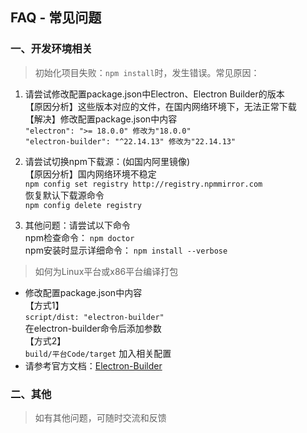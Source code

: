 ## FAQ - 常见问题

### 一、开发环境相关
> 初始化项目失败：`npm install`时，发生错误。常见原因：  
1. 请尝试修改配置package.json中Electron、Electron Builder的版本  
【原因分析】这些版本对应的文件，在国内网络环境下，无法正常下载  
【解决】修改配置package.json中内容  
  `"electron": ">= 18.0.0" 修改为"18.0.0"`  
  `"electron-builder": "^22.14.13" 修改为"22.14.13"`  

2. 请尝试切换npm下载源：(如国内阿里镜像)  
【原因分析】国内网络环境不稳定  
`npm config set registry http://registry.npmmirror.com`    
恢复默认下载源命令  
`npm config delete registry`

3. 其他问题：请尝试以下命令         
  npm检查命令： `npm doctor`  
  npm安装时显示详细命令： `npm install --verbose`
  
> 如何为Linux平台或x86平台编译打包  
* 修改配置package.json中内容  
  【方式1】  
  `script/dist: "electron-builder"`  
  在electron-builder命令后添加参数   
  【方式2】   
  `build/平台Code/target` 加入相关配置  
* 请参考官方文档：[Electron-Builder](https://www.electron.build/cli) 

### 二、其他
 > 如有其他问题，可随时交流和反馈
